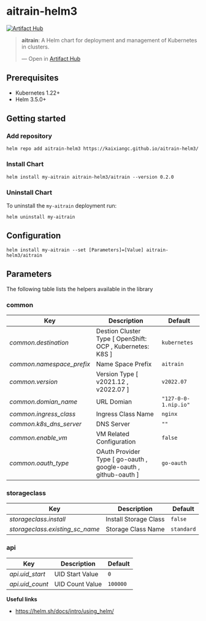 # aitrain-helm3

[![Artifact Hub](https://img.shields.io/endpoint?url=https://artifacthub.io/badge/repository/aitrain-helm3)](https://artifacthub.io/packages/search?repo=aitrain-helm3)

<div class="artifacthub-widget" data-url="https://artifacthub.io/packages/helm/aitrain-helm3/aitrain" data-theme="light" data-header="true" data-stars="true" data-responsive="false"><blockquote><p lang="en" dir="ltr"><b>aitrain</b>: A Helm chart for deployment and management of Kubernetes in clusters.</p>&mdash; Open in <a href="https://artifacthub.io/packages/helm/aitrain-helm3/aitrain">Artifact Hub</a></blockquote></div>

## Prerequisites
- Kubernetes 1.22+
- Helm 3.5.0+

## Getting started
### Add repository
```
helm repo add aitrain-helm3 https://kaixiangc.github.io/aitrain-helm3/
```
### Install Chart
```
helm install my-aitrain aitrain-helm3/aitrain --version 0.2.0
```
### Uninstall Chart
To uninstall the `my-aitrain` deployment run:
```
helm uninstall my-aitrain
```
## Configuration
```
helm install my-aitrain --set [Parameters]=[Value] aitrain-helm3/aitrain
```
## Parameters
The following table lists the helpers available in the library

### common
| Key | Description | Default |
| --- | --- | --- |
| *common.destination* | Destion Cluster Type [ OpenShift: OCP , Kubernetes: K8S ] | `kubernetes` |
| *common.namespace_prefix* | Name Space Prefix | `aitrain` |
| *common.version* | Version Type [ v2021.12 , v2022.07 ] | `v2022.07` |
| *common.domian_name* | URL Domian | `"127-0-0-1.nip.io"` |
| *common.ingress_class* | Ingress Class Name | `nginx` |
| *common.k8s_dns_server* | DNS Server | `""` |
| *common.enable_vm* | VM Related Configuration | `false` |
| *common.oauth_type* | OAuth Provider Type [ go-oauth , google-oauth , github-oauth ] | `go-oauth` |

### storageclass
| Key | Description | Default |
| --- | --- | --- |
| *storageclass.install* | Install Storage Class | `false` |
| *storageclass.existing_sc_name* | Storage Class Name | `standard` |

### api
| Key | Description | Default |
| --- | --- | --- |
| *api.uid_start* | UID Start Value | `0` |
| *api.uid_count* | UID Count Value | `100000` |

**Useful links**
- https://helm.sh/docs/intro/using_helm/